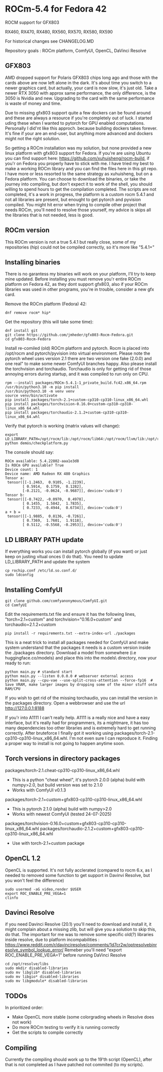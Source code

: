 # ROCm-5.4 for Fedora 42 

ROCM support for GFX803

RX460, RX470, RX480, RX560, RX570, RX580, RX590

For historical changes see CHANGELOG.MD

Repository goals : ROCm platform, ComfyUI, OpenCL, DaVinci Resolve

## GFX803

AMD dropped support for Polaris GFX803 chips long ago and those with the cards above are now left alone in the dark. It's about time 
you switch to a newer graphics card, but actually, your card is now slow, it's just old. Take a newer RTX 3050 with approx same performance, 
the only difference, is the 3050 is Nvidia and new. Upgrading to the card with the same performance is waste of money and time.

Due to missing gfx803 support quite a few dockers can be found around and these are always a resource if you're completely out of luck.
I started uding these when I wanted to pytorch for GPU enabled computations. Personally I did'nt like this approch. because building dockers
takes forever. It's fine if your are an end-user, but anything more advanced and dockers might not the right solution.

So getting a ROCm installation was my solution, but none provided a new linux platform with gfx803 support for Fedora. If you're are using Ubuntu 
you can find support here: https://github.com/xuhuisheng/rocm-build, if you'r on Fedora you properly have to stick with me. I have tried my 
best to make a working ROCm library and you can find the files here in this git repo. I have more or less resorted to the same strategy as 
xuhuisheng, but on a Fedora platform. You can choose to download the binaries, or take the journey into compiling, but don't expect it to work 
of the shell, you should willing to spend hours to get the compilation completed. The scripts are not completed, it's a work in progress, the
platform is a custom rocm 5.4.1 and not all libraries are present, but enought to get pytorch and pyvision compiled. You might hit error when 
trying to compile other project that needs ROCm, you'll need to resolve those yourself, my advice is skips all the libraries that is not needed, 
less is good.

## ROCm version

This ROCm version is not a true 5.4.1 but really close, some of my repositories (hip) could not be compiled correctly, so it's more like "5.4.1+"

## Installing binaries

There is no garantess my binaries will work on your platform, I'll try to keep mine updated. Before installing you must remove you'r entire
ROCm platform on Fedora 42, as they dont support gfx803, also if your ROCm libraries was used in other programs, you're in trouble, consider
a new gfx card.

Remove the ROCm platform (Fedora) 42:

```
dnf remove rocm* hip*
```

Get the repository (this will take some time):

```
dnf install git
git clone https://github.com/jmheder/gfx803-Rocm-Fedora.git
cd gfx803-Rocm-Fedora
```


Install re-comiled (old) ROCm platform and pytorch. Rocm is placed into /opt/rocm and pytorch/pyvision into virtual environment. Please note
the pytorch wheel uses version 2.1 there are two version one fake (2.0.0) and one real" to make some newer ComfyUI branches happy. Also
please install the torchvision and torchaudio. Torchaudio is only for getting rid of those annoying errors during startup, and it was
compiled to run only on CPU.


```
rpm --install packages/ROCm-5.4.1-1_private_build.fc42.x86_64.rpm 
/usr/bin/python3.10 -m pip install
/usr/bin/python3.10 -m venv venv
source venv/bin/activate
pip install packages/torch-2.1+custom-cp310-cp310-linux_x86_64.whl
pip install packages/torchvision-0.16.0+custom-cp310-cp310-linux_x86_64.whl
pip install packages/torchaudio-2.1.2+custom-cp310-cp310-linux_x86_64.whl
```

Verify that pytorch is working (matrix values will change):

```
export LD_LIBRARY_PATH=/opt/rocm/lib:/opt/rocm/lib64:/opt/rocm/llvm/lib:/opt/rocm/hip/lib:$LD_LIBRARY_PATH
python demos/checkplatform.py

```

The console should say:

```
ROCm available: 5.4.22802-aaa1e3d8
Is ROCm GPU available? True
Device count: 1
Device name: AMD Radeon RX 480 Graphics
Tensor a:
 tensor([[-1.2463,  0.9105, -1.2239],
        [ 0.5914,  0.1759,  0.1282],
        [-0.2121, -0.0624, -0.9687]], device='cuda:0')
Tensor b:
 tensor([[-0.7422, -0.0970,  0.4978],
        [ 0.1455,  1.5842,  1.7835],
        [ 0.7233, -0.4944,  0.6734]], device='cuda:0')
a + b =
 tensor([[-1.9885,  0.8136, -0.7261],
        [ 0.7369,  1.7601,  1.9118],
        [ 0.5112, -0.5568, -0.2953]], device='cuda:0')
```


## LD LIBRARY PATH update 

If everything works you can install pytorch globally (if you want) or just keep on justing vitual onces (I do that). You need to update LD_LIBRARY_PATH and update the system

```
cp rochip.conf /etc/ld.so.conf.d/
sudo ldconfig
```


## Installing ComfyUI 

```
git clone github.com/comfyanonymous/ComfyUI.git
cd ComfyUI
```

Edit the requirements.txt file and ensure it has the following lines, "torch=2.1+custom" and torchvision="0.16.0+custom" and torchaudio=2.1.2+custom

```
pip install -r requirements.txt --extra-index-url ./packages
```

This is a neat trick to install all packages needed for ComfyUI and make system understand that the packages it needs is a custom version inside the ./packages directory.
Download a model from somewhere (i.e huggingface.co/models) and place this into the models\ directory, now your ready to run:


```
python main.py # standard start
python main.py --listen 0.0.0.0 # webserver external access
python main.py --cpu-vae --use-split-cross-attention --force-fp16  # Save VRAM, make larger images by dropping some of the minor stuff onto RAM/CPU
```

If you wish to get rid of the missing torchaudio, you can install the version in the packages directory. Open a webbrowser and use the url http://127.0.0.1:8188

If you'r into A1111 I can't really help. A1111 is a really nice and have a easy interface, but it's really had for programmers, its a mightmare, it has too many dependencies too other libraries and is extremely hard to get running correctly. After bruteforce I finally got it working using packages/torch-2.1-cp310-cp310-linux_x86_64.whl. I'm not even sure I can reproduce it. Finding a proper way to install is not going to happen anytime soon.


## Torch versions in directory packages

packages/torch-2.1.cheat-cp310-cp310-linux_x86_64.whl
- This is a python "cheat wheel", it's pytorch 2.0.0 (alpha) build with numpy>2.0, but build version was set to 2.1.0
- Works with ComfyUI v0.1.3

packages/torch-2.1+custom+gfx803-cp310-cp310-linux_x86_64.whl
- This is pytorch 2.1.0 (alpha) build with numpy>2.0
- Works with newest ComfyUI (tested 24-07-2025)

packages/torchvision-0.16.0+custom+gfx803-cp310-cp310-linux_x86_64.whl
packages/torchaudio-2.1.2+custom+gfx803-cp310-cp310-linux_x86_64.whl
- Use with torch-2.1+custom package


## OpenCL 1.2

OpenCL is supported. It's not fully acclerated (compared to rocm 6.x, as I needed to removed some function to get support in Davinvi Resolve, but you won't feel the difference)

```
sudo usermod -aG video,render $USER
export ROC_ENABLE_PRE_VEGA=1
clinfo
```

## Davinci Resolve

if you need Davinci Resolve (20.1) you'll need to download and install it, it might complain about a missing zlib, but will give you a solution to skip this, do that. The important for me was to remove some specific old(?) libraries inside resolve, due to platform incompabilities : https://www.reddit.com/r/davinciresolve/comments/1d7cr2w/optresolvebinresolve_symbol_lookup_error/
Remeber you'll need "export ROC_ENABLE_PRE_VEGA=1" before running DaVinci Resolve 

```
cd /opt/resolve/libs
sudo mkdir disabled-libraries
sudo mv libglib* disabled-libraries
sudo mv libgio* disabled-libraries
sudo mv libgmodule* disabled-libraries
```

## TODOs

In prioritized order:

* Make OpenCL more stable (some colorgrading wheels in Resolve does not work)
* Do more ROCm testing to verify it is running correctly
* Get the scripts to compile correctly

## Compiling

Currently the compiling should work up to the 19'th script (OpenCL), after that is not completed as I have patched not commited (to my scripts).
